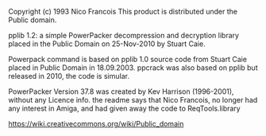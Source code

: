 Copyright (c) 1993 Nico Francois
This product is distributed under the Public domain.

pplib 1.2: a simple PowerPacker decompression and decryption library
placed in the Public Domain on 25-Nov-2010 by Stuart Caie.
 
Powerpack command is based on pplib 1.0 source code from Stuart Caie placed in Public Domain in 18.09.2003.
ppcrack was also based on pplib but released in 2010, the code is simular.

PowerPacker Version 37.8 was created by Kev Harrison (1996-2001), without any Licence info.
the readme says that Nico Francois, no longer had any interest in Amiga, and had given away the code to ReqTools.library

https://wiki.creativecommons.org/wiki/Public_domain

